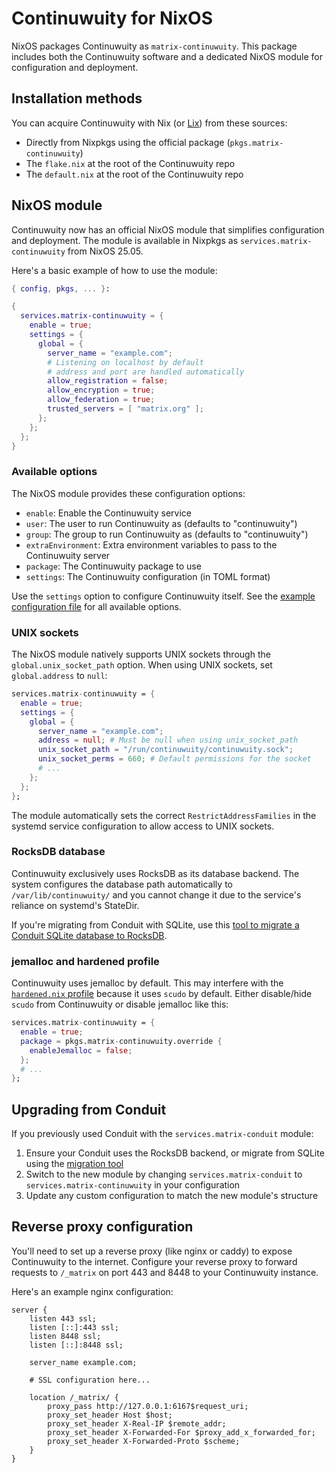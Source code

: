 # Continuwuity for NixOS

NixOS packages Continuwuity as `matrix-continuwuity`. This package includes both the Continuwuity software and a dedicated NixOS module for configuration and deployment.

## Installation methods

You can acquire Continuwuity with Nix (or [Lix][lix]) from these sources:

* Directly from Nixpkgs using the official package (`pkgs.matrix-continuwuity`)
* The `flake.nix` at the root of the Continuwuity repo
* The `default.nix` at the root of the Continuwuity repo

## NixOS module

Continuwuity now has an official NixOS module that simplifies configuration and deployment. The module is available in Nixpkgs as `services.matrix-continuwuity` from NixOS 25.05.

Here's a basic example of how to use the module:

```nix
{ config, pkgs, ... }:

{
  services.matrix-continuwuity = {
    enable = true;
    settings = {
      global = {
        server_name = "example.com";
        # Listening on localhost by default
        # address and port are handled automatically
        allow_registration = false;
        allow_encryption = true;
        allow_federation = true;
        trusted_servers = [ "matrix.org" ];
      };
    };
  };
}
```

### Available options

The NixOS module provides these configuration options:

- `enable`: Enable the Continuwuity service
- `user`: The user to run Continuwuity as (defaults to "continuwuity")
- `group`: The group to run Continuwuity as (defaults to "continuwuity")
- `extraEnvironment`: Extra environment variables to pass to the Continuwuity server
- `package`: The Continuwuity package to use
- `settings`: The Continuwuity configuration (in TOML format)

Use the `settings` option to configure Continuwuity itself. See the [example configuration file](../configuration/examples.md#example-configuration) for all available options.

### UNIX sockets

The NixOS module natively supports UNIX sockets through the `global.unix_socket_path` option. When using UNIX sockets, set `global.address` to `null`:

```nix
services.matrix-continuwuity = {
  enable = true;
  settings = {
    global = {
      server_name = "example.com";
      address = null; # Must be null when using unix_socket_path
      unix_socket_path = "/run/continuwuity/continuwuity.sock";
      unix_socket_perms = 660; # Default permissions for the socket
      # ...
    };
  };
};
```

The module automatically sets the correct `RestrictAddressFamilies` in the systemd service configuration to allow access to UNIX sockets.

### RocksDB database

Continuwuity exclusively uses RocksDB as its database backend. The system configures the database path automatically to `/var/lib/continuwuity/` and you cannot change it due to the service's reliance on systemd's StateDir.

If you're migrating from Conduit with SQLite, use this [tool to migrate a Conduit SQLite database to RocksDB](https://github.com/ShadowJonathan/conduit_toolbox/).

### jemalloc and hardened profile

Continuwuity uses jemalloc by default. This may interfere with the [`hardened.nix` profile][hardened.nix] because it uses `scudo` by default. Either disable/hide `scudo` from Continuwuity or disable jemalloc like this:

```nix
services.matrix-continuwuity = {
  enable = true;
  package = pkgs.matrix-continuwuity.override {
    enableJemalloc = false;
  };
  # ...
};
```

## Upgrading from Conduit

If you previously used Conduit with the `services.matrix-conduit` module:

1. Ensure your Conduit uses the RocksDB backend, or migrate from SQLite using the [migration tool](https://github.com/ShadowJonathan/conduit_toolbox/)
2. Switch to the new module by changing `services.matrix-conduit` to `services.matrix-continuwuity` in your configuration
3. Update any custom configuration to match the new module's structure

## Reverse proxy configuration

You'll need to set up a reverse proxy (like nginx or caddy) to expose Continuwuity to the internet. Configure your reverse proxy to forward requests to `/_matrix` on port 443 and 8448 to your Continuwuity instance.

Here's an example nginx configuration:

```nginx
server {
    listen 443 ssl;
    listen [::]:443 ssl;
    listen 8448 ssl;
    listen [::]:8448 ssl;

    server_name example.com;

    # SSL configuration here...

    location /_matrix/ {
        proxy_pass http://127.0.0.1:6167$request_uri;
        proxy_set_header Host $host;
        proxy_set_header X-Real-IP $remote_addr;
        proxy_set_header X-Forwarded-For $proxy_add_x_forwarded_for;
        proxy_set_header X-Forwarded-Proto $scheme;
    }
}
```

[lix]: https://lix.systems/
[hardened.nix]: https://github.com/NixOS/nixpkgs/blob/master/nixos/modules/profiles/hardened.nix
